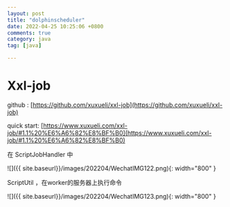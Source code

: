 ```yaml
---
layout: post
title: "dolphinscheduler"
date: 2022-04-25 10:25:06 +0800
comments: true
category: java
tag: [java]

---
```


# Xxl-job

github : [https://github.com/xuxueli/xxl-job](https://github.com/xuxueli/xxl-job)



quick start: [https://www.xuxueli.com/xxl-job/#1.1%20%E6%A6%82%E8%BF%B0](https://www.xuxueli.com/xxl-job/#1.1%20%E6%A6%82%E8%BF%B0)



在 ScriptJobHandler 中

![]({{ site.baseurl}}/images/202204/WechatIMG122.png){: width="800" }


ScriptUtil ，在worker的服务器上执行命令

![]({{ site.baseurl}}/images/202204/WechatIMG123.png){: width="800" }